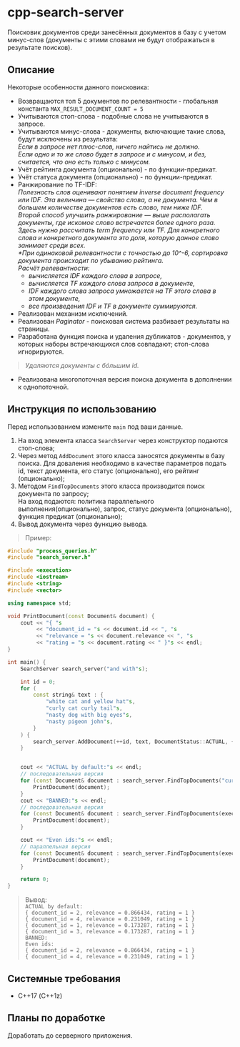 # cpp-search-server
Поисковик документов среди занесённых документов в базу с учетом минус-слов (документы с этими словами не будут отображаться в результате поисков).

## Описание
Некоторые особенности данного поисковика:
* Возвращаются топ 5 документов по релевантности - глобальная константа `MAX_RESULT_DOCUMENT_COUNT = 5`
* Учитываются стоп-слова - подобные слова не учитываются в запросе.
* Учитываются минус-слова - документы, включающие такие слова, будут исключены из результата:  
_Если в запросе нет плюс-слов, ничего найтись не должно._  
_Если одно и то же слово будет в запросе и с минусом, и без, считается, что оно есть только с минусом._
* Учёт рейтинга документа (опционально) - по функции-предикат.
* Учёт статуса документа (опционально) - по функции-предикат.
* Ранжирование по TF-IDF:  
_Полезность слов оценивают понятием inverse document frequency или IDF. Эта величина — свойство слова, а не документа. Чем в большем количестве документов есть слово, тем ниже IDF._  
_Второй способ улучшить ранжирование — выше располагать документы, где искомое слово встречается более одного раза. Здесь нужно рассчитать term frequency или TF. Для конкретного слова и конкретного документа это доля, которую данное слово занимает среди всех._  
_*При одинаковой релевантности с точностью до 10^-6, сортировка документа происходит по убыванию рейтинга._  
_Расчёт релевантности:_  
    * _вычисляется IDF каждого слова в запросе,_
    * _вычисляется TF каждого слова запроса в документе,_
    * _IDF каждого слова запроса умножается на TF этого слова в этом документе,_
    * _все произведения IDF и TF в документе суммируются._  
* Реализован механизм исключений.
* Реализован *Paginator* - поисковая система разбивает результаты на страницы.
* Разработана функция поиска и удаления дубликатов - документов, у которых наборы встречающихся слов совпадают; стоп-слова игнорируются.
> _Удаляются документы с бóльшим id._
* Реализована многопоточная версия поиска документа в дополнении к однопоточной.
## Инструкция по использованию
Перед использованием измените `main` под ваши данные.
1. На вход элемента класса `SearchServer` через конструктор подаются стоп-слова;
2. Через метод `AddDocument` этого класса заносятся документы в базу поиска. Для доваления необходимо в качестве параметров подать id, текст документа, его статус (опционально), его рейтинг (опционально);
3. Методом `FindTopDocuments` этого класса производится поиск документа по запросу;  
На вход подаются: политика параллельного выполнения(опционально), запрос, статус документа (опционально), функция предикат (опционально);
4. Вывод документа через функцию вывода.  
> Пример:
```c++
#include "process_queries.h"
#include "search_server.h"

#include <execution>
#include <iostream>
#include <string>
#include <vector>

using namespace std;

void PrintDocument(const Document& document) {
    cout << "{ "s
         << "document_id = "s << document.id << ", "s
         << "relevance = "s << document.relevance << ", "s
         << "rating = "s << document.rating << " }"s << endl;
}

int main() {
    SearchServer search_server("and with"s);

    int id = 0;
    for (
        const string& text : {
            "white cat and yellow hat"s,
            "curly cat curly tail"s,
            "nasty dog with big eyes"s,
            "nasty pigeon john"s,
        }
    ) {
        search_server.AddDocument(++id, text, DocumentStatus::ACTUAL, {1, 2});
    }


    cout << "ACTUAL by default:"s << endl;
    // последовательная версия
    for (const Document& document : search_server.FindTopDocuments("curly nasty cat"s)) {
        PrintDocument(document);
    }
    cout << "BANNED:"s << endl;
    // последовательная версия
    for (const Document& document : search_server.FindTopDocuments(execution::seq, "curly nasty cat"s, DocumentStatus::BANNED)) {
        PrintDocument(document);
    }

    cout << "Even ids:"s << endl;
    // параллельная версия
    for (const Document& document : search_server.FindTopDocuments(execution::par, "curly nasty cat"s, [](int document_id, DocumentStatus status, int rating) { return document_id % 2 == 0; })) {
        PrintDocument(document);
    }

    return 0;
}
```
> Вывод:  
> `ACTUAL by default:`  
> `{ document_id = 2, relevance = 0.866434, rating = 1 }`  
> `{ document_id = 4, relevance = 0.231049, rating = 1 }`  
> `{ document_id = 1, relevance = 0.173287, rating = 1 }`  
> `{ document_id = 3, relevance = 0.173287, rating = 1 }`  
> `BANNED:`  
> `Even ids:`  
> `{ document_id = 2, relevance = 0.866434, rating = 1 }`  
> `{ document_id = 4, relevance = 0.231049, rating = 1 }`
## Системные требования
- С++17 (C++1z)
## Планы по доработке
Доработать до серверного приложения.
